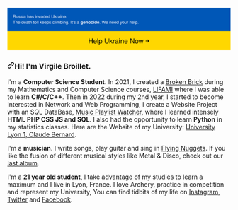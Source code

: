 <article class="markdown-body entry-content container-lg f5" itemprop="text">
  <p dir="auto">
    <a href="https://vshymanskyy.github.io/StandWithUkraine" rel="nofollow">
      <img src="https://raw.githubusercontent.com/vshymanskyy/StandWithUkraine/main/banner2-direct.svg" alt="Stand with Ukraine" style="max-width: 100%;">
    </a>
  </p>
<h3 dir="auto"><a id="user-content-hi-im-virgile-broillet" class="anchor" aria-hidden="true" href="#hi-im-virgile-broillet">
  <svg class="octicon octicon-link" viewBox="0 0 16 16" version="1.1" width="16" height="16" aria-hidden="true">
    <path fill-rule="evenodd" d="M7.775 3.275a.75.75 0 001.06 1.06l1.25-1.25a2 2 0 112.83 2.83l-2.5 2.5a2 2 0 01-2.83 0 .75.75 0 00-1.06 1.06 3.5 3.5 0 004.95 0l2.5-2.5a3.5 3.5 0 00-4.95-4.95l-1.25 1.25zm-4.69 9.64a2 2 0 010-2.83l2.5-2.5a2 2 0 012.83 0 .75.75 0 001.06-1.06 3.5 3.5 0 00-4.95 0l-2.5 2.5a3.5 3.5 0 004.95 4.95l1.25-1.25a.75.75 0 00-1.06-1.06l-1.25 1.25a2 2 0 01-2.83 0z">
    </path></svg></a>Hi! I'm Virgile Broillet.
  </h3>
<p dir="auto">
  I'm a <strong>Computer Science Student</strong>. In 2021, I created a <a href="https://github.com/Virgile-Broillet/Bricks-Breaker" rel="nofollow">Broken Brick</a> during my Mathematics and Computer Science courses, <a href="https://perso.liris.cnrs.fr/alexandre.meyer/public_html/www/doku.php?id=lifami">LIFAMI</a> where I was able to learn <strong>C#/C/C++</strong>. Then in 2022 during my 2nd year, I started to become interested in Network and Web Programming, I create a Website Project with an SQL DataBase, <a href="https://github.com/Virgile-Broillet/PHP-AND-SQL-DATA-WEBSITE" rel="nofollow">Music Playlist Watcher</a>, where I learned intensely <strong>HTML PHP CSS JS and SQL</strong>. I also had the opportunity to learn <strong>Python</strong> in my statistics classes. Here are the Website of my University: <a href="https://univ-lyon1.fr" rel="nofollow">University Lyon 1, Claude Bernard</a>.</p>
<p dir="auto"
   >I'm a <strong>musician</strong>. I write songs, play guitar and sing in <a href="https://linktr.ee/flyingnuggets" rel="nofollow">Flying Nuggets</a>. If you like the fusion of different musical styles like Metal & Disco, check out our <a href="https://www.youtube.com/playlist?list=PLCm7LmsPGur-J1iB1k6nMyK2CK7FbTSKO" rel="nofollow">last album</a>.
 </p>
<p dir="auto">
  I'm a <strong>21 year old student</strong>, I take advantage of my studies to learn a maximum and I live in Lyon, France. I love Archery, practice in competition and represent my University, You can find tidbits of my life on <a href="https://www.instagram.com/___kalak___/?hl=en" rel="nofollow">Instagram</a>, <a href="https://twitter.com/Virgile1301" rel="nofollow">Twitter</a> and <a href="https://www.facebook.com/virgile.broillet/" rel="nofollow">Facebook</a>.</p>
</article>
